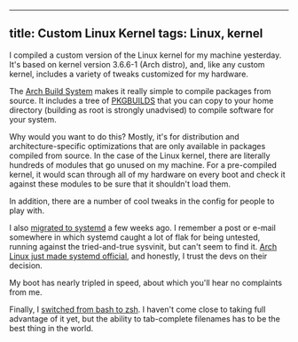 ----
title: Custom Linux Kernel
tags: Linux, kernel
----

I compiled a custom version of the Linux kernel for my machine yesterday. It's based on kernel version 3.6.6-1 (Arch distro), and, like any custom kernel, includes a variety of tweaks customized for my hardware.

The [Arch Build System](https://wiki.archlinux.org/index.php/Arch_Build_System) makes it really simple to compile packages from source. It includes a tree of [PKGBUILDS](https://wiki.archlinux.org/index.php/PKGBUILD) that you can copy to your home directory (building as root is strongly unadvised) to compile software for your system.

Why would you want to do this? Mostly, it's for distribution and architecture-specific optimizations that are only available in packages compiled from source. In the case of the Linux kernel, there are literally hundreds of modules that go unused on my machine. For a pre-compiled kernel, it would scan through all of my hardware on every boot and check it against these modules to be sure that it shouldn't load them.

In addition, there are a number of cool tweaks in the config for people to play with.

I also [migrated to systemd](https://wiki.archlinux.org/index.php/Systemd) a few weeks ago. I remember a post or e-mail somewhere in which systemd caught a lot of flak for being untested, running against the tried-and-true sysvinit, but can't seem to find it. [Arch Linux just made systemd official](https://www.archlinux.org/news/end-of-initscripts-support/), and honestly, I trust the devs on their decision.

My boot has nearly tripled in speed, about which you'll hear no complaints from me.

Finally, I [switched from bash to zsh](http://en.wikipedia.org/wiki/Zsh). I haven't come close to taking full advantage of it yet, but the ability to tab-complete filenames has to be the best thing in the world.
